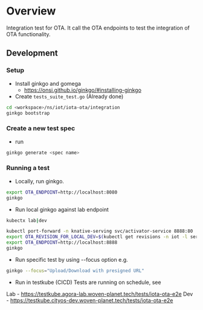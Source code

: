 # Overview
Integration test for OTA. It call the OTA endpoints to test the integration of OTA functionality.

## Development
### Setup
* Install ginkgo and gomega
  * https://onsi.github.io/ginkgo/#installing-ginkgo
* Create `tests_suite_test.go` (Already done)
```sh
cd <workspace>/ns/iot/iota-ota/integration
ginkgo bootstrap
```

### Create a new test spec
* run 
```sh
ginkgo generate <spec name>
```

### Running a test
* Locally, run ginkgo. 

```sh
export OTA_ENDPOINT=http://localhost:8080
ginkgo
```

* Run local ginkgo against lab endpoint
```sh
kubectx lab|dev
```

```sh
kubectl port-forward -n knative-serving svc/activator-service 8888:80
export OTA_REVISION_FOR_LOCAL_DEV=$(kubectl get revisions -n iot -l serving.knative.dev/service=iota-ota --sort-by=.metadata.creationTimestamp -o jsonpath='{.items[-1:].metadata.name}')
export OTA_ENDPOINT=http://localhost:8888
ginkgo
```

* Run specific test by using --focus option e.g.
```sh
ginkgo --focus="Upload/Download with presigned URL"
```

* Run in testkube (CICD)
Tests are running on schedule, see 

Lab - https://testkube.agora-lab.woven-planet.tech/tests/iota-ota-e2e
Dev - https://testkube.cityos-dev.woven-planet.tech/tests/iota-ota-e2e

